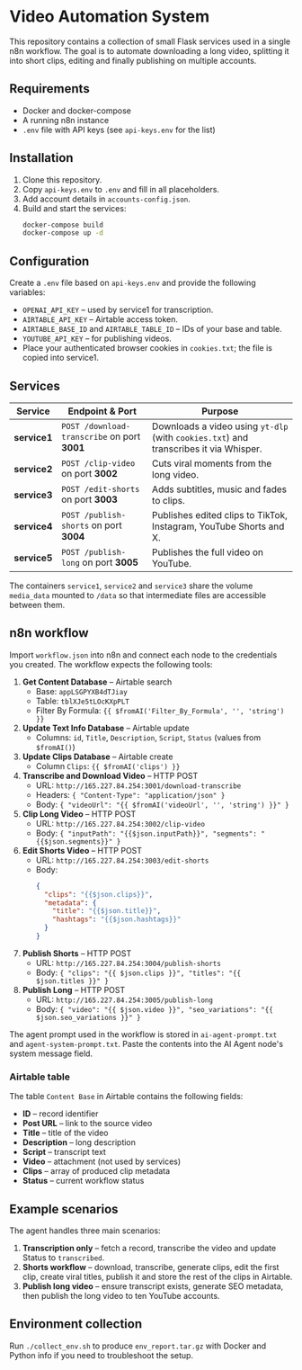 # Video Automation System

This repository contains a collection of small Flask services used in a single n8n workflow. The goal is to automate downloading a long video, splitting it into short clips, editing and finally publishing on multiple accounts.

## Requirements
- Docker and docker-compose
- A running n8n instance
- `.env` file with API keys (see `api-keys.env` for the list)

## Installation
1. Clone this repository.
2. Copy `api-keys.env` to `.env` and fill in all placeholders.
3. Add account details in `accounts-config.json`.
4. Build and start the services:
   ```bash
   docker-compose build
   docker-compose up -d
   ```
## Configuration
Create a `.env` file based on `api-keys.env` and provide the following variables:
- `OPENAI_API_KEY` – used by service1 for transcription.
- `AIRTABLE_API_KEY` – Airtable access token.
- `AIRTABLE_BASE_ID` and `AIRTABLE_TABLE_ID` – IDs of your base and table.
- `YOUTUBE_API_KEY` – for publishing videos.
- Place your authenticated browser cookies in `cookies.txt`; the file is copied into service1.

## Services
| Service  | Endpoint & Port              | Purpose |
|---------|------------------------------|---------|
| **service1** | `POST /download-transcribe` on port **3001** | Downloads a video using `yt-dlp` (with `cookies.txt`) and transcribes it via Whisper. |
| **service2** | `POST /clip-video` on port **3002** | Cuts viral moments from the long video. |
| **service3** | `POST /edit-shorts` on port **3003** | Adds subtitles, music and fades to clips. |
| **service4** | `POST /publish-shorts` on port **3004** | Publishes edited clips to TikTok, Instagram, YouTube Shorts and X. |
| **service5** | `POST /publish-long` on port **3005** | Publishes the full video on YouTube. |

The containers `service1`, `service2` and `service3` share the volume `media_data` mounted to `/data` so that intermediate files are accessible between them.

## n8n workflow
Import `workflow.json` into n8n and connect each node to the credentials you created. The workflow expects the following tools:

1. **Get Content Database** – Airtable search
   - Base: `appLSGPYXB4dTJiay`
   - Table: `tblXJe5tLOcKXpPLT`
   - Filter By Formula: `{{ $fromAI('Filter_By_Formula', '', 'string') }}`
2. **Update Text Info Database** – Airtable update
   - Columns: `id`, `Title`, `Description`, `Script`, `Status` (values from `$fromAI()`)
3. **Update Clips Database** – Airtable create
   - Column `Clips`: `{{ $fromAI('clips') }}`
4. **Transcribe and Download Video** – HTTP POST
   - URL: `http://165.227.84.254:3001/download-transcribe`
   - Headers: `{ "Content-Type": "application/json" }`
   - Body: `{ "videoUrl": "{{ $fromAI('videoUrl', '', 'string') }}" }`
5. **Clip Long Video** – HTTP POST
   - URL: `http://165.227.84.254:3002/clip-video`
   - Body: `{ "inputPath": "{{$json.inputPath}}", "segments": "{{$json.segments}}" }`
6. **Edit Shorts Video** – HTTP POST
   - URL: `http://165.227.84.254:3003/edit-shorts`
   - Body:
     ```json
     {
       "clips": "{{$json.clips}}",
       "metadata": {
         "title": "{{$json.title}}",
         "hashtags": "{{$json.hashtags}}"
       }
     }
     ```
7. **Publish Shorts** – HTTP POST
   - URL: `http://165.227.84.254:3004/publish-shorts`
   - Body: `{ "clips": "{{ $json.clips }}", "titles": "{{ $json.titles }}" }`
8. **Publish Long** – HTTP POST
   - URL: `http://165.227.84.254:3005/publish-long`
   - Body: `{ "video": "{{ $json.video }}", "seo_variations": "{{ $json.seo_variations }}" }`

The agent prompt used in the workflow is stored in `ai-agent-prompt.txt` and `agent-system-prompt.txt`. Paste the contents into the AI Agent node's system message field.

### Airtable table
The table `Content Base` in Airtable contains the following fields:
- **ID** – record identifier
- **Post URL** – link to the source video
- **Title** – title of the video
- **Description** – long description
- **Script** – transcript text
- **Video** – attachment (not used by services)
- **Clips** – array of produced clip metadata
- **Status** – current workflow status

## Example scenarios
The agent handles three main scenarios:
1. **Transcription only** – fetch a record, transcribe the video and update Status to `transcribed`.
2. **Shorts workflow** – download, transcribe, generate clips, edit the first clip, create viral titles, publish it and store the rest of the clips in Airtable.
3. **Publish long video** – ensure transcript exists, generate SEO metadata, then publish the long video to ten YouTube accounts.

## Environment collection
Run `./collect_env.sh` to produce `env_report.tar.gz` with Docker and Python info if you need to troubleshoot the setup.

